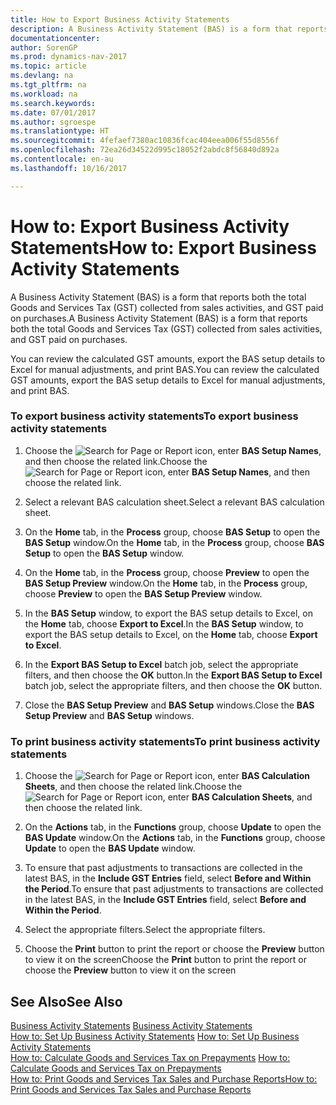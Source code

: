 ```yaml
---
title: How to Export Business Activity Statements
description: A Business Activity Statement (BAS) is a form that reports both the total Goods and Services Tax (GST) collected from sales activities, and GST paid on purchases.
documentationcenter: 
author: SorenGP
ms.prod: dynamics-nav-2017
ms.topic: article
ms.devlang: na
ms.tgt_pltfrm: na
ms.workload: na
ms.search.keywords: 
ms.date: 07/01/2017
ms.author: sgroespe
ms.translationtype: HT
ms.sourcegitcommit: 4fefaef7380ac10836fcac404eea006f55d8556f
ms.openlocfilehash: 72ea26d34522d995c18052f2abdc8f56840d892a
ms.contentlocale: en-au
ms.lasthandoff: 10/16/2017

---
```

# <a name="how-to-export-business-activity-statements"></a><span data-ttu-id="5d9b8-103">How to: Export Business Activity Statements</span><span class="sxs-lookup"><span data-stu-id="5d9b8-103">How to: Export Business Activity Statements</span></span>
<span data-ttu-id="5d9b8-104">A Business Activity Statement (BAS) is a form that reports both the total Goods and Services Tax (GST) collected from sales activities, and GST paid on purchases.</span><span class="sxs-lookup"><span data-stu-id="5d9b8-104">A Business Activity Statement (BAS) is a form that reports both the total Goods and Services Tax (GST) collected from sales activities, and GST paid on purchases.</span></span>  
  
 <span data-ttu-id="5d9b8-105">You can review the calculated GST amounts, export the BAS setup details to Excel for manual adjustments, and print BAS.</span><span class="sxs-lookup"><span data-stu-id="5d9b8-105">You can review the calculated GST amounts, export the BAS setup details to Excel for manual adjustments, and print BAS.</span></span>  
  
### <a name="to-export-business-activity-statements"></a><span data-ttu-id="5d9b8-106">To export business activity statements</span><span class="sxs-lookup"><span data-stu-id="5d9b8-106">To export business activity statements</span></span>  
  
1.  <span data-ttu-id="5d9b8-107">Choose the ![Search for Page or Report](media/ui-search/search_small.png "Search for Page or Report icon") icon, enter **BAS Setup Names**, and then choose the related link.</span><span class="sxs-lookup"><span data-stu-id="5d9b8-107">Choose the ![Search for Page or Report](media/ui-search/search_small.png "Search for Page or Report icon") icon, enter **BAS Setup Names**, and then choose the related link.</span></span>  
  
2.  <span data-ttu-id="5d9b8-108">Select a relevant BAS calculation sheet.</span><span class="sxs-lookup"><span data-stu-id="5d9b8-108">Select a relevant BAS calculation sheet.</span></span>  
  
3.  <span data-ttu-id="5d9b8-109">On the **Home** tab, in the **Process** group, choose **BAS Setup** to open the **BAS Setup** window.</span><span class="sxs-lookup"><span data-stu-id="5d9b8-109">On the **Home** tab, in the **Process** group, choose **BAS Setup** to open the **BAS Setup** window.</span></span>  
  
4.  <span data-ttu-id="5d9b8-110">On the **Home** tab, in the **Process** group, choose **Preview** to open the **BAS Setup Preview** window.</span><span class="sxs-lookup"><span data-stu-id="5d9b8-110">On the **Home** tab, in the **Process** group, choose **Preview** to open the **BAS Setup Preview** window.</span></span>  
  
5.  <span data-ttu-id="5d9b8-111">In the **BAS Setup** window, to export the BAS setup details to Excel, on the **Home** tab, choose **Export to Excel**.</span><span class="sxs-lookup"><span data-stu-id="5d9b8-111">In the **BAS Setup** window, to export the BAS setup details to Excel, on the **Home** tab, choose **Export to Excel**.</span></span>  
  
6.  <span data-ttu-id="5d9b8-112">In the **Export BAS Setup to Excel** batch job, select the appropriate filters, and then choose the **OK** button.</span><span class="sxs-lookup"><span data-stu-id="5d9b8-112">In the **Export BAS Setup to Excel** batch job, select the appropriate filters, and then choose the **OK** button.</span></span>  
  
7.  <span data-ttu-id="5d9b8-113">Close the **BAS Setup Preview** and **BAS Setup** windows.</span><span class="sxs-lookup"><span data-stu-id="5d9b8-113">Close the **BAS Setup Preview** and **BAS Setup** windows.</span></span>  
  
### <a name="to-print-business-activity-statements"></a><span data-ttu-id="5d9b8-114">To print business activity statements</span><span class="sxs-lookup"><span data-stu-id="5d9b8-114">To print business activity statements</span></span>  
  
1.  <span data-ttu-id="5d9b8-115">Choose the ![Search for Page or Report](media/ui-search/search_small.png "Search for Page or Report icon") icon, enter **BAS Calculation Sheets**, and then choose the related link.</span><span class="sxs-lookup"><span data-stu-id="5d9b8-115">Choose the ![Search for Page or Report](media/ui-search/search_small.png "Search for Page or Report icon") icon, enter **BAS Calculation Sheets**, and then choose the related link.</span></span>  
  
2.  <span data-ttu-id="5d9b8-116">On the **Actions** tab, in the **Functions** group, choose **Update** to open the **BAS Update** window.</span><span class="sxs-lookup"><span data-stu-id="5d9b8-116">On the **Actions** tab, in the **Functions** group, choose **Update** to open the **BAS Update** window.</span></span>  
  
3.  <span data-ttu-id="5d9b8-117">To ensure that past adjustments to transactions are collected in the latest BAS, in the **Include GST Entries** field, select **Before and Within the Period**.</span><span class="sxs-lookup"><span data-stu-id="5d9b8-117">To ensure that past adjustments to transactions are collected in the latest BAS, in the **Include GST Entries** field, select **Before and Within the Period**.</span></span>  
  
4.  <span data-ttu-id="5d9b8-118">Select the appropriate filters.</span><span class="sxs-lookup"><span data-stu-id="5d9b8-118">Select the appropriate filters.</span></span>  
  
5.  <span data-ttu-id="5d9b8-119">Choose the **Print** button to print the report or choose the **Preview** button to view it on the screen</span><span class="sxs-lookup"><span data-stu-id="5d9b8-119">Choose the **Print** button to print the report or choose the **Preview** button to view it on the screen</span></span>  
  
## <a name="see-also"></a><span data-ttu-id="5d9b8-120">See Also</span><span class="sxs-lookup"><span data-stu-id="5d9b8-120">See Also</span></span>  
 <span data-ttu-id="5d9b8-121">[Business Activity Statements](business-activity-statements.md) </span><span class="sxs-lookup"><span data-stu-id="5d9b8-121">[Business Activity Statements](business-activity-statements.md) </span></span>  
 <span data-ttu-id="5d9b8-122">[How to: Set Up Business Activity Statements](how-to-set-up-business-activity-statements.md) </span><span class="sxs-lookup"><span data-stu-id="5d9b8-122">[How to: Set Up Business Activity Statements](how-to-set-up-business-activity-statements.md) </span></span>  
 <span data-ttu-id="5d9b8-123">[How to: Calculate Goods and Services Tax on Prepayments](how-to-calculate-goods-and-services-tax-on-prepayments.md) </span><span class="sxs-lookup"><span data-stu-id="5d9b8-123">[How to: Calculate Goods and Services Tax on Prepayments](how-to-calculate-goods-and-services-tax-on-prepayments.md) </span></span>  
 [<span data-ttu-id="5d9b8-124">How to: Print Goods and Services Tax Sales and Purchase Reports</span><span class="sxs-lookup"><span data-stu-id="5d9b8-124">How to: Print Goods and Services Tax Sales and Purchase Reports</span></span>](how-to-print-goods-and-services-tax-sales-and-purchase-reports.md)
